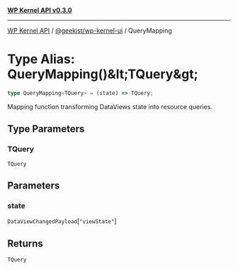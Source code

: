 [**WP Kernel API v0.3.0**](../../../README.md)

---

[WP Kernel API](../../../README.md) / [@geekist/wp-kernel-ui](../README.md) / QueryMapping

# Type Alias: QueryMapping()\&lt;TQuery\&gt;

```ts
type QueryMapping<TQuery> = (state) => TQuery;
```

Mapping function transforming DataViews state into resource queries.

## Type Parameters

### TQuery

`TQuery`

## Parameters

### state

`DataViewChangedPayload`\[`"viewState"`\]

## Returns

`TQuery`
